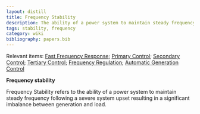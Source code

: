 ```yaml
---
layout: distill
title: Frequency Stability
description: The ability of a power system to maintain steady frequency following a severe system upset.
tags: stability, frequency
category: wiki
bibliography: papers.bib
---
```


Relevant items: [Fast Frequency Response](/pswiki/fast-frequency-response); [Primary Control](/pswiki/primary-control); [Secondary Control](/pswiki/secondary-control); [Tertiary Control](/pswiki/tertiary-control); [Frequency Regulation](/pswiki/frequency-regulation); [Automatic Generation Control](/pswiki/automatic-generation-control)

**Frequency stability** <d-cite key="kundur2004stability"></d-cite>

Frequency Stability refers to the ability of a power system to maintain steady frequency following a severe system upset resulting in a significant imbalance between generation and load.

<br>
<br>
